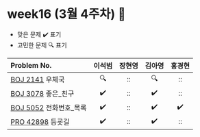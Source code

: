 
# week16 (3월 4주차) :pencil:

- 맞은 문제 :heavy_check_mark: 표기
- 고민한 문제 :mag: 표기


| Problem No.                                             |       이석범       | 장현영 |       김아영       | 홍경현 |
|:--------------------------------------------------------| :----------------: | :----------------: | :----------------:|:----------------: |
| [BOJ 2141](https://www.acmicpc.net/problem/2141) 우체국  |:mag:|::|:mag:|::|
| [BOJ 3078](https://www.acmicpc.net/problem/3078) 좋은_친구 |:heavy_check_mark:|::|:heavy_check_mark:|::|
| [BOJ 5052](https://www.acmicpc.net/problem/5052) 전화번호_목록    |:heavy_check_mark:|::|:heavy_check_mark:|:heavy_check_mark:|
| [PRO 42898](https://school.programmers.co.kr/learn/courses/30/lessons/42898) 등굣길    |:heavy_check_mark:|::|:heavy_check_mark:|::|
